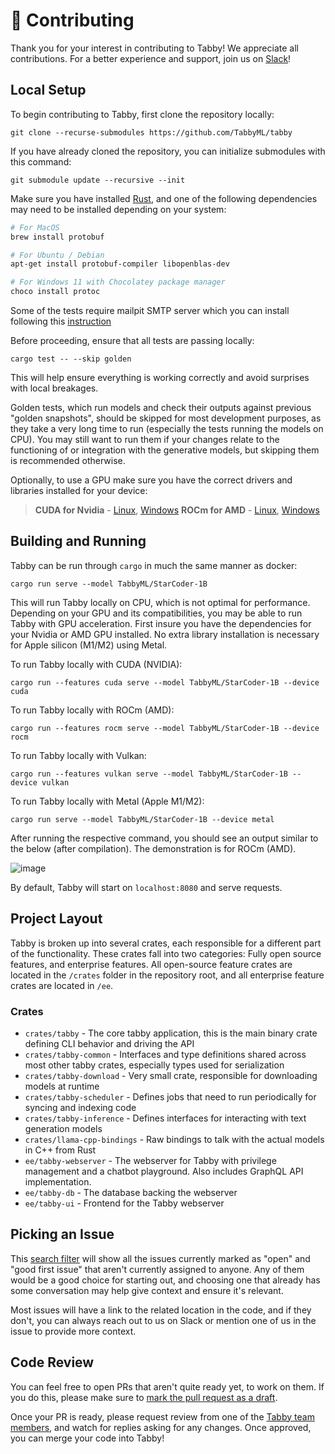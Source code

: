 # 🤝 Contributing

Thank you for your interest in contributing to Tabby! We appreciate all contributions. For a better experience and support, join us on [Slack](https://links.tabbyml.com/join-slack)!

## Local Setup

To begin contributing to Tabby, first clone the repository locally:

```
git clone --recurse-submodules https://github.com/TabbyML/tabby
```

If you have already cloned the repository, you can initialize submodules with this command:

```
git submodule update --recursive --init
```

Make sure you have installed [Rust](https://www.rust-lang.org/learn/get-started), and one of the following dependencies may need to be installed depending on your system:

```bash
# For MacOS
brew install protobuf

# For Ubuntu / Debian
apt-get install protobuf-compiler libopenblas-dev

# For Windows 11 with Chocolatey package manager
choco install protoc
```

Some of the tests require mailpit SMTP server which you can install following this [instruction](https://github.com/axllent/mailpit?tab=readme-ov-file#installation)

Before proceeding, ensure that all tests are passing locally:

```
cargo test -- --skip golden
```

This will help ensure everything is working correctly and avoid surprises with local breakages.

Golden tests, which run models and check their outputs against previous "golden snapshots", should be skipped for most development purposes, as they take a very long time to run (especially the tests running the models on CPU). You may still want to run them if your changes relate to the functioning of or integration with the generative models, but skipping them is recommended otherwise.

Optionally, to use a GPU make sure you have the correct drivers and libraries installed for your device:

> **CUDA for Nvidia** - [Linux](https://docs.nvidia.com/cuda/cuda-installation-guide-linux/index.html), [Windows](https://docs.nvidia.com/cuda/cuda-installation-guide-microsoft-windows/index.html)
> **ROCm for AMD** - [Linux](https://rocm.docs.amd.com/projects/install-on-linux/en/latest/tutorial/quick-start.html), [Windows](https://rocm.docs.amd.com/projects/install-on-linux/en/latest/)

## Building and Running

Tabby can be run through `cargo` in much the same manner as docker:

```
cargo run serve --model TabbyML/StarCoder-1B
```

This will run Tabby locally on CPU, which is not optimal for performance. Depending on your GPU and its compatibilities, you may be able to run Tabby with GPU acceleration. First insure you have the dependencies for your Nvidia or AMD GPU installed. No extra library installation is necessary for Apple silicon (M1/M2) using Metal.

To run Tabby locally with CUDA (NVIDIA):

```
cargo run --features cuda serve --model TabbyML/StarCoder-1B --device cuda
```

To run Tabby locally with ROCm (AMD):

```
cargo run --features rocm serve --model TabbyML/StarCoder-1B --device rocm
```

To run Tabby locally with Vulkan:

```
cargo run --features vulkan serve --model TabbyML/StarCoder-1B --device vulkan
```

To run Tabby locally with Metal (Apple M1/M2):

```
cargo run serve --model TabbyML/StarCoder-1B --device metal
```

After running the respective command, you should see an output similar to the below (after compilation). The demonstration is for ROCm (AMD).

![image](https://github.com/TabbyML/tabby/assets/14198267/8f21d495-882d-462c-b426-7c495f38a5d8)

By default, Tabby will start on `localhost:8080` and serve requests.

## Project Layout

Tabby is broken up into several crates, each responsible for a different part of the functionality. These crates fall into two categories: Fully open source features, and enterprise features. All open-source feature crates are located in the `/crates` folder in the repository root, and all enterprise feature crates are located in `/ee`.

### Crates

- `crates/tabby` - The core tabby application, this is the main binary crate defining CLI behavior and driving the API
- `crates/tabby-common` - Interfaces and type definitions shared across most other tabby crates, especially types used for serialization
- `crates/tabby-download` - Very small crate, responsible for downloading models at runtime
- `crates/tabby-scheduler` - Defines jobs that need to run periodically for syncing and indexing code
- `crates/tabby-inference` - Defines interfaces for interacting with text generation models
- `crates/llama-cpp-bindings` - Raw bindings to talk with the actual models in C++ from Rust
- `ee/tabby-webserver` - The webserver for Tabby with privilege management and a chatbot playground. Also includes GraphQL API implementation.
- `ee/tabby-db` - The database backing the webserver
- `ee/tabby-ui` - Frontend for the Tabby webserver

## Picking an Issue

This [search filter](https://github.com/TabbyML/tabby/issues?q=is%3Aissue+is%3Aopen+label%3A%22good+first+issue%22+no%3Aassignee) will show all the issues currently marked as "open" and "good first issue" that aren't currently assigned to anyone.
Any of them would be a good choice for starting out, and choosing one that already has some conversation may help give context and ensure it's relevant.

Most issues will have a link to the related location in the code, and if they don't, you can always reach out to us on Slack or mention one of us in the issue to provide more context.

## Code Review

You can feel free to open PRs that aren't quite ready yet, to work on them. If you do this, please make sure to [mark the pull request as a draft](https://docs.github.com/en/pull-requests/collaborating-with-pull-requests/proposing-changes-to-your-work-with-pull-requests/changing-the-stage-of-a-pull-request).

Once your PR is ready, please request review from one of the [Tabby team members](https://github.com/orgs/TabbyML/people), and watch for replies asking for any changes. Once approved, you can merge your code into Tabby!
